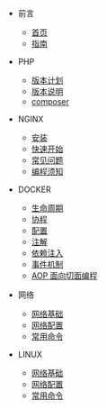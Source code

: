 ﻿<!-- docs/php/_sidebar.md -->

* 前言

  * [首页](/README.md)
  * [指南](/guide.md)

* PHP

  * [版本计划](zh-cn/release-planning.md)
  * [版本说明](zh-cn/versions.md)
  * [composer](/php/composer.md)

* NGINX

  * [安装](zh-cn/quick-start/install.md)
  * [快速开始](zh-cn/quick-start/overview.md)
  * [常见问题](zh-cn/quick-start/questions.md)
  * [编程须知](zh-cn/quick-start/important.md)
  
* DOCKER

  * [生命周期](zh-cn/lifecycle.md)
  * [协程](zh-cn/coroutine.md)
  * [配置](zh-cn/config.md)
  * [注解](zh-cn/annotation.md)
  * [依赖注入](zh-cn/di.md)
  * [事件机制](zh-cn/event.md)
  * [AOP 面向切面编程](zh-cn/aop.md)  

* 网络

  * [网络基础](network/README.md)
  * [网络配置](zh-cn/versions.md)
  * [常用命令](/reference.md)

* LINUX

  * [网络基础](zh-cn/release-planning.md)
  * [网络配置](zh-cn/versions.md)
  * [常用命令](/reference.md)

